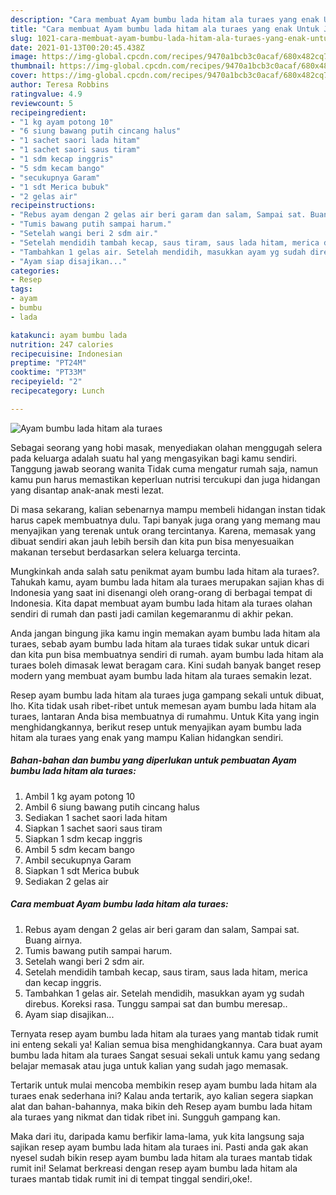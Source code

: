 ```yaml
---
description: "Cara membuat Ayam bumbu lada hitam ala turaes yang enak Untuk Jualan"
title: "Cara membuat Ayam bumbu lada hitam ala turaes yang enak Untuk Jualan"
slug: 1021-cara-membuat-ayam-bumbu-lada-hitam-ala-turaes-yang-enak-untuk-jualan
date: 2021-01-13T00:20:45.438Z
image: https://img-global.cpcdn.com/recipes/9470a1bcb3c0acaf/680x482cq70/ayam-bumbu-lada-hitam-ala-turaes-foto-resep-utama.jpg
thumbnail: https://img-global.cpcdn.com/recipes/9470a1bcb3c0acaf/680x482cq70/ayam-bumbu-lada-hitam-ala-turaes-foto-resep-utama.jpg
cover: https://img-global.cpcdn.com/recipes/9470a1bcb3c0acaf/680x482cq70/ayam-bumbu-lada-hitam-ala-turaes-foto-resep-utama.jpg
author: Teresa Robbins
ratingvalue: 4.9
reviewcount: 5
recipeingredient:
- "1 kg ayam potong 10"
- "6 siung bawang putih cincang halus"
- "1 sachet saori lada hitam"
- "1 sachet saori saus tiram"
- "1 sdm kecap inggris"
- "5 sdm kecam bango"
- "secukupnya Garam"
- "1 sdt Merica bubuk"
- "2 gelas air"
recipeinstructions:
- "Rebus ayam dengan 2 gelas air beri garam dan salam, Sampai sat. Buang airnya."
- "Tumis bawang putih sampai harum."
- "Setelah wangi beri 2 sdm air."
- "Setelah mendidih tambah kecap, saus tiram, saus lada hitam, merica dan kecap inggris."
- "Tambahkan 1 gelas air. Setelah mendidih, masukkan ayam yg sudah direbus. Koreksi rasa. Tunggu sampai sat dan bumbu meresap.."
- "Ayam siap disajikan..."
categories:
- Resep
tags:
- ayam
- bumbu
- lada

katakunci: ayam bumbu lada 
nutrition: 247 calories
recipecuisine: Indonesian
preptime: "PT24M"
cooktime: "PT33M"
recipeyield: "2"
recipecategory: Lunch

---
```



![Ayam bumbu lada hitam ala turaes](https://img-global.cpcdn.com/recipes/9470a1bcb3c0acaf/680x482cq70/ayam-bumbu-lada-hitam-ala-turaes-foto-resep-utama.jpg)

Sebagai seorang yang hobi masak, menyediakan olahan menggugah selera pada keluarga adalah suatu hal yang mengasyikan bagi kamu sendiri. Tanggung jawab seorang  wanita Tidak cuma mengatur rumah saja, namun kamu pun harus memastikan keperluan nutrisi tercukupi dan juga hidangan yang disantap anak-anak mesti lezat.

Di masa  sekarang, kalian sebenarnya mampu membeli hidangan instan tidak harus capek membuatnya dulu. Tapi banyak juga orang yang memang mau menyajikan yang terenak untuk orang tercintanya. Karena, memasak yang dibuat sendiri akan jauh lebih bersih dan kita pun bisa menyesuaikan makanan tersebut berdasarkan selera keluarga tercinta. 



Mungkinkah anda salah satu penikmat ayam bumbu lada hitam ala turaes?. Tahukah kamu, ayam bumbu lada hitam ala turaes merupakan sajian khas di Indonesia yang saat ini disenangi oleh orang-orang di berbagai tempat di Indonesia. Kita dapat membuat ayam bumbu lada hitam ala turaes olahan sendiri di rumah dan pasti jadi camilan kegemaranmu di akhir pekan.

Anda jangan bingung jika kamu ingin memakan ayam bumbu lada hitam ala turaes, sebab ayam bumbu lada hitam ala turaes tidak sukar untuk dicari dan kita pun bisa membuatnya sendiri di rumah. ayam bumbu lada hitam ala turaes boleh dimasak lewat beragam cara. Kini sudah banyak banget resep modern yang membuat ayam bumbu lada hitam ala turaes semakin lezat.

Resep ayam bumbu lada hitam ala turaes juga gampang sekali untuk dibuat, lho. Kita tidak usah ribet-ribet untuk memesan ayam bumbu lada hitam ala turaes, lantaran Anda bisa membuatnya di rumahmu. Untuk Kita yang ingin menghidangkannya, berikut resep untuk menyajikan ayam bumbu lada hitam ala turaes yang enak yang mampu Kalian hidangkan sendiri.

<!--inarticleads1-->

##### Bahan-bahan dan bumbu yang diperlukan untuk pembuatan Ayam bumbu lada hitam ala turaes:

1. Ambil 1 kg ayam potong 10
1. Ambil 6 siung bawang putih cincang halus
1. Sediakan 1 sachet saori lada hitam
1. Siapkan 1 sachet saori saus tiram
1. Siapkan 1 sdm kecap inggris
1. Ambil 5 sdm kecam bango
1. Ambil secukupnya Garam
1. Siapkan 1 sdt Merica bubuk
1. Sediakan 2 gelas air




<!--inarticleads2-->

##### Cara membuat Ayam bumbu lada hitam ala turaes:

1. Rebus ayam dengan 2 gelas air beri garam dan salam, Sampai sat. Buang airnya.
1. Tumis bawang putih sampai harum.
1. Setelah wangi beri 2 sdm air.
1. Setelah mendidih tambah kecap, saus tiram, saus lada hitam, merica dan kecap inggris.
1. Tambahkan 1 gelas air. Setelah mendidih, masukkan ayam yg sudah direbus. Koreksi rasa. Tunggu sampai sat dan bumbu meresap..
1. Ayam siap disajikan...




Ternyata resep ayam bumbu lada hitam ala turaes yang mantab tidak rumit ini enteng sekali ya! Kalian semua bisa menghidangkannya. Cara buat ayam bumbu lada hitam ala turaes Sangat sesuai sekali untuk kamu yang sedang belajar memasak atau juga untuk kalian yang sudah jago memasak.

Tertarik untuk mulai mencoba membikin resep ayam bumbu lada hitam ala turaes enak sederhana ini? Kalau anda tertarik, ayo kalian segera siapkan alat dan bahan-bahannya, maka bikin deh Resep ayam bumbu lada hitam ala turaes yang nikmat dan tidak ribet ini. Sungguh gampang kan. 

Maka dari itu, daripada kamu berfikir lama-lama, yuk kita langsung saja sajikan resep ayam bumbu lada hitam ala turaes ini. Pasti anda gak akan nyesel sudah bikin resep ayam bumbu lada hitam ala turaes mantab tidak rumit ini! Selamat berkreasi dengan resep ayam bumbu lada hitam ala turaes mantab tidak rumit ini di tempat tinggal sendiri,oke!.

